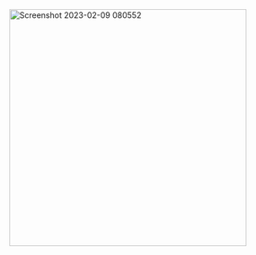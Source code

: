 <img width="422" alt="Screenshot 2023-02-09 080552" src="https://user-images.githubusercontent.com/117038006/217731668-bc116927-b069-4436-b93c-96196c10e666.png">
